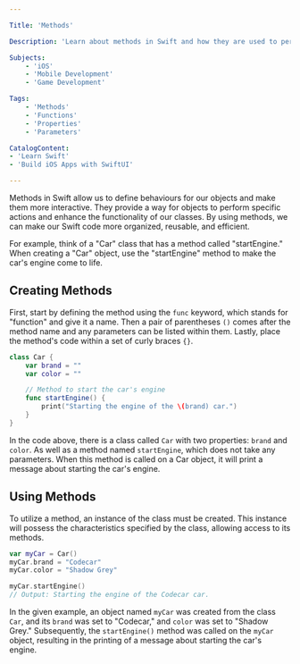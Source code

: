 ```yaml
---

Title: 'Methods'

Description: 'Learn about methods in Swift and how they are used to perform actions and provide functionality'

Subjects:
    - 'iOS' 
    - 'Mobile Development'
    - 'Game Development'

Tags:
    - 'Methods'
    - 'Functions'
    - 'Properties'
    - 'Parameters'

CatalogContent:
- 'Learn Swift'
- 'Build iOS Apps with SwiftUI'

---
```


Methods in Swift allow us to define behaviours for our objects and make them more interactive. They provide a way for objects to perform specific actions and enhance the functionality of our classes. By using methods, we can make our Swift code more organized, reusable, and efficient.

For example, think of a "Car" class that has a method called "startEngine." When creating a "Car" object, use the "startEngine" method to make the car's engine come to life.

## Creating Methods

First, start by defining the method using the `func` keyword, which stands for "function" and give it a name. Then a pair of parentheses `()` comes after the method name and any parameters can be listed within them. Lastly, place the method's code within a set of curly braces `{}`.

```swift
class Car {
    var brand = ""
    var color = ""

    // Method to start the car's engine
    func startEngine() {
        print("Starting the engine of the \(brand) car.")
    }
}
```

In the code above, there is a class called `Car` with two properties: `brand` and `color`. As well as a method named `startEngine`, which does not take any parameters. When this method is called on a Car object, it will print a message about starting the car's engine.

## Using Methods

To utilize a method, an instance of the class must be created. This instance will possess the characteristics specified by the class, allowing access to its methods.

```swift
var myCar = Car()
myCar.brand = "Codecar"
myCar.color = "Shadow Grey"

myCar.startEngine()
// Output: Starting the engine of the Codecar car.
```

In the given example, an object named `myCar` was created from the class `Car`, and its `brand` was set to "Codecar," and `color` was set to "Shadow Grey." Subsequently, the `startEngine()` method was called on the `myCar` object, resulting in the printing of a message about starting the car's engine.